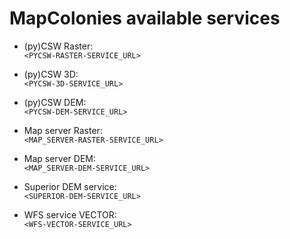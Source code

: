 # MapColonies available services

- (py)CSW Raster: <br/>
  `<PYCSW-RASTER-SERVICE_URL>`

- (py)CSW 3D: <br/>
  `<PYCSW-3D-SERVICE_URL>`

- (py)CSW DEM: <br/>
  `<PYCSW-DEM-SERVICE_URL>`

- Map server Raster: <br/>
  `<MAP_SERVER-RASTER-SERVICE_URL>`

- Map server DEM: <br/>
  `<MAP_SERVER-DEM-SERVICE_URL>`

- Superior DEM service: <br/>
  `<SUPERIOR-DEM-SERVICE_URL>`

- WFS service VECTOR: <br/>
  `<WFS-VECTOR-SERVICE_URL>`

<script>
var copy = function(target) {
    var textArea = document.createElement('textarea')
    textArea.setAttribute('style','width:1px;border:0;opacity:0;')
    document.body.appendChild(textArea)
    textArea.textContent = target.innerText
    textArea.select()
    document.execCommand('copy')
    document.body.removeChild(textArea)

    console.log(target);
}

// setTimeout(()=>{
  var pres = document.querySelectorAll("li code")
  console.log(pres);
  pres.forEach(function(pre){
    console.log(pre);
    var button = document.createElement("button")
    button.style.position = 'relative';
    button.style.top = '4px';
    button.style.height = '24px';
    // button.style.border = '0px';
    button.style.marginLeft = '10px';
    button.innerHTML = '<svg width="18" height="18" viewBox="0 0 24 24"><path d="M10 19h10v1h-10v-1zm14-13v18h-18v-6h-6v-18h18v6h6zm-18 0h10v-4h-14v14h4v-10zm16 2h-1.93c-.669 0-1.293.334-1.664.891l-1.406 2.109h-3.93l-1.406-2.109c-.371-.557-.995-.891-1.664-.891h-2v14h14v-14zm-12 6h10v-1h-10v1zm0 3h10v-1h-10v1z"/></svg>';
    pre.parentNode.insertBefore(button, pre.nextSibling)
    button.addEventListener('click', function(e){
      e.preventDefault()
      copy(pre)
    })
  })
// }, 2000);
</script>